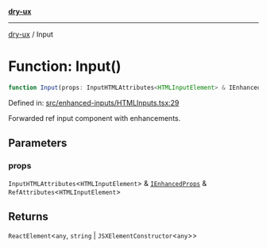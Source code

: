 [**dry-ux**](../README.md)

***

[dry-ux](../globals.md) / Input

# Function: Input()

```ts
function Input(props: InputHTMLAttributes<HTMLInputElement> & IEnhancedProps & RefAttributes<HTMLInputElement>): ReactElement<any, string | JSXElementConstructor<any>>
```

Defined in: [src/enhanced-inputs/HTMLInputs.tsx:29](https://github.com/navedr/dry-ux/blob/86c22f6b530b5213bb68b86926f9eb34d851fb9f/src/enhanced-inputs/HTMLInputs.tsx#L29)

Forwarded ref input component with enhancements.

## Parameters

### props

`InputHTMLAttributes`\<`HTMLInputElement`\> & [`IEnhancedProps`](../interfaces/IEnhancedProps.md) & `RefAttributes`\<`HTMLInputElement`\>

## Returns

`ReactElement`\<`any`, `string` \| `JSXElementConstructor`\<`any`\>\>
